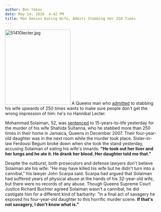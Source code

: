 ```yaml
---
author: Ben Yakas
date: May 14, 2010  4:42 PM
title: Man Denies Eating Wife, Admits Stabbing Her 250 Times
---
```


<p><span class="mt-enclosure mt-enclosure-image" style="display: inline;"> <img alt="51410lecter.jpg" src="https://web.archive.org/web/20111214011321im_/http://gothamist.com/attachments/byakas/51410lecter.jpg" width="215" height="248" class="image-left"> </span>A Queens man who <a href="https://web.archive.org/web/20111214011321/http://www.nydailynews.com/news/ny_crime/2010/05/13/2010-05-13_queens_man_who_stabbed_wife_250_times_did_not_eat_victims_liver_despite_victims_.html">admitted</a> to stabbing his wife upwards of 250 times wants to make sure people don&apos;t get the wrong impression of him: he&apos;s no Hannibal Lecter. </p>

<p>Mohammad Solaiman, 52, was <a href="https://web.archive.org/web/20111214011321/http://www.nypost.com/p/news/local/queens/queens_man_sentenced_wife_years_IrI5Q5878VBfZgqkzLyCEJ?CMP=OTC-rss&amp;FEEDNAME=">sentenced</a> to 15-years-to-life yesterday for the murder of his wife Shahida Sultanna, who he stabbed more than 250 times in their home in Jamaica, Queens in December 2007. Their four-year-old daughter was in the next room while the murder took place. Sister-in-law Ferdousi Begum broke down when she took the stand yesterday, accusing Solaiman of eating his wife&apos;s innards: <strong>&quot;He took out her liver and her lungs and he ate it. He drank her blood. Her daughter told me that.&quot;</strong> </p>

<p>Despite the outburst, both prosecutors and defense lawyers don&apos;t believe Solaiman ate his wife: &quot;He may have killed his wife but he didn&apos;t turn into a cannibal,&quot; his lawyer John Scarpa said. Scarpa had argued that Solaiman had suffered years of physical abuse at the hands of his 32-year-old wife, but there were no records of any abuse. Though Queens Supreme Court Justice Richard Buchter agreed Solaiman wasn&apos;t a cannibal, he did castigate him for a different kind of barbarity: &quot;In a final act of savagery he exposed his four-year-old daughter to this horrific murder scene. <strong>If that&apos;s not savagery, I don&apos;t know what is.&quot;</strong></p>